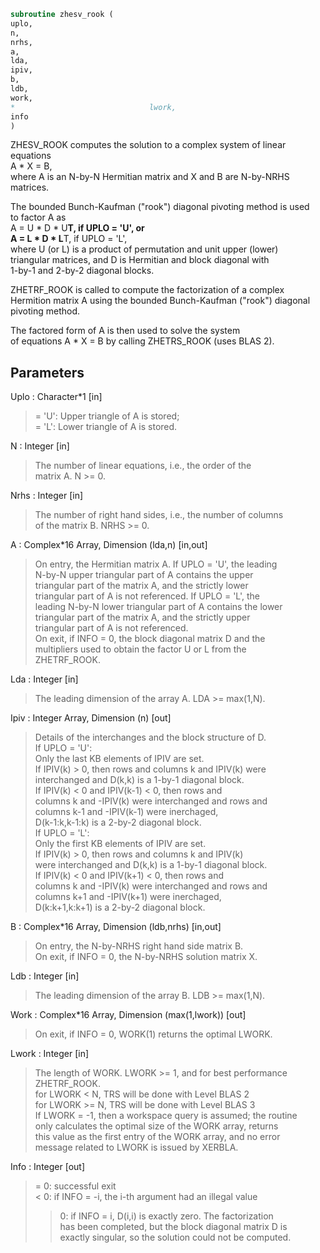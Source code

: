 ```fortran  
subroutine zhesv_rook (  
uplo,  
n,  
nrhs,  
a,  
lda,  
ipiv,  
b,  
ldb,  
work,  
*                              lwork,  
info  
)  
```  
  
ZHESV_ROOK computes the solution to a complex system of linear equations  
A * X = B,  
where A is an N-by-N Hermitian matrix and X and B are N-by-NRHS  
matrices.  
  
The bounded Bunch-Kaufman ("rook") diagonal pivoting method is used  
to factor A as  
A = U * D * U**T,  if UPLO = 'U', or  
A = L * D * L**T,  if UPLO = 'L',  
where U (or L) is a product of permutation and unit upper (lower)  
triangular matrices, and D is Hermitian and block diagonal with  
1-by-1 and 2-by-2 diagonal blocks.  
  
ZHETRF_ROOK is called to compute the factorization of a complex  
Hermition matrix A using the bounded Bunch-Kaufman ("rook") diagonal  
pivoting method.  
  
The factored form of A is then used to solve the system  
of equations A * X = B by calling ZHETRS_ROOK (uses BLAS 2).  
  
## Parameters  
Uplo : Character*1 [in]  
> = 'U':  Upper triangle of A is stored;  
> = 'L':  Lower triangle of A is stored.  
  
N : Integer [in]  
> The number of linear equations, i.e., the order of the  
> matrix A.  N >= 0.  
  
Nrhs : Integer [in]  
> The number of right hand sides, i.e., the number of columns  
> of the matrix B.  NRHS >= 0.  
  
A : Complex*16 Array, Dimension (lda,n) [in,out]  
> On entry, the Hermitian matrix A.  If UPLO = 'U', the leading  
> N-by-N upper triangular part of A contains the upper  
> triangular part of the matrix A, and the strictly lower  
> triangular part of A is not referenced.  If UPLO = 'L', the  
> leading N-by-N lower triangular part of A contains the lower  
> triangular part of the matrix A, and the strictly upper  
> triangular part of A is not referenced.  
> On exit, if INFO = 0, the block diagonal matrix D and the  
> multipliers used to obtain the factor U or L from the  
> ZHETRF_ROOK.  
  
Lda : Integer [in]  
> The leading dimension of the array A.  LDA >= max(1,N).  
  
Ipiv : Integer Array, Dimension (n) [out]  
> Details of the interchanges and the block structure of D.  
> If UPLO = 'U':  
> Only the last KB elements of IPIV are set.  
> If IPIV(k) > 0, then rows and columns k and IPIV(k) were  
> interchanged and D(k,k) is a 1-by-1 diagonal block.  
> If IPIV(k) < 0 and IPIV(k-1) < 0, then rows and  
> columns k and -IPIV(k) were interchanged and rows and  
> columns k-1 and -IPIV(k-1) were inerchaged,  
> D(k-1:k,k-1:k) is a 2-by-2 diagonal block.  
> If UPLO = 'L':  
> Only the first KB elements of IPIV are set.  
> If IPIV(k) > 0, then rows and columns k and IPIV(k)  
> were interchanged and D(k,k) is a 1-by-1 diagonal block.  
> If IPIV(k) < 0 and IPIV(k+1) < 0, then rows and  
> columns k and -IPIV(k) were interchanged and rows and  
> columns k+1 and -IPIV(k+1) were inerchaged,  
> D(k:k+1,k:k+1) is a 2-by-2 diagonal block.  
  
B : Complex*16 Array, Dimension (ldb,nrhs) [in,out]  
> On entry, the N-by-NRHS right hand side matrix B.  
> On exit, if INFO = 0, the N-by-NRHS solution matrix X.  
  
Ldb : Integer [in]  
> The leading dimension of the array B.  LDB >= max(1,N).  
  
Work : Complex*16 Array, Dimension (max(1,lwork)) [out]  
> On exit, if INFO = 0, WORK(1) returns the optimal LWORK.  
  
Lwork : Integer [in]  
> The length of WORK.  LWORK >= 1, and for best performance  
> ZHETRF_ROOK.  
> for LWORK < N, TRS will be done with Level BLAS 2  
> for LWORK >= N, TRS will be done with Level BLAS 3  
> If LWORK = -1, then a workspace query is assumed; the routine  
> only calculates the optimal size of the WORK array, returns  
> this value as the first entry of the WORK array, and no error  
> message related to LWORK is issued by XERBLA.  
  
Info : Integer [out]  
> = 0: successful exit  
> < 0: if INFO = -i, the i-th argument had an illegal value  
> > 0: if INFO = i, D(i,i) is exactly zero.  The factorization  
> has been completed, but the block diagonal matrix D is  
> exactly singular, so the solution could not be computed.  
  
